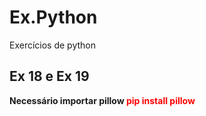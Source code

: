 # Ex.Python
Exercícios de python

<h2>Ex 18 e Ex 19</h2>
<b>Necessário importar pillow <span style="color:red;">pip install pillow</span></b>
